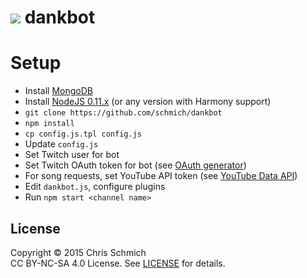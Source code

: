 # <img src="http://static-cdn.jtvnw.net/emoticons/v1/28/1.0"/> dankbot

# Setup

- Install [MongoDB](https://www.mongodb.org/downloads)
- Install [NodeJS 0.11.x](http://nodejs.org/dist/v0.11.16/) (or any version with Harmony support)
- `git clone https://github.com/schmich/dankbot`
- `npm install`
- `cp config.js.tpl config.js`
- Update `config.js`
 - Set Twitch user for bot
 - Set Twitch OAuth token for bot (see [OAuth generator](http://twitchapps.com/tmi/))
 - For song requests, set YouTube API token (see [YouTube Data API](https://developers.google.com/youtube/v3/))
- Edit `dankbot.js`, configure plugins
- Run `npm start <channel name>`

## License

Copyright &copy; 2015 Chris Schmich<br>
CC BY-NC-SA 4.0 License. See [LICENSE](LICENSE) for details.
